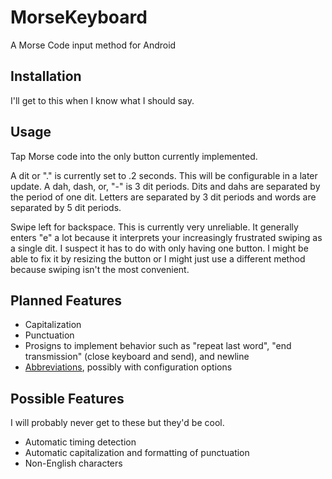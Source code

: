 # MorseKeyboard
A Morse Code input method for Android
## Installation
I'll get to this when I know what I should say.
## Usage
Tap Morse code into the only button currently implemented.

A dit or "." is currently set to .2 seconds. This will be configurable in a later update. A dah, dash, or, "-" is 3 dit periods. Dits and dahs are separated by the period of one dit. Letters are separated by 3 dit periods and words are separated by 5 dit periods.

Swipe left for backspace. This is currently very unreliable. It generally enters "e" a lot because it interprets your increasingly frustrated swiping as a single dit. I suspect it has to do with only having one button. I might be able to fix it by resizing the button or I might just use a different method because swiping isn't the most convenient.
## Planned Features
- Capitalization
- Punctuation
- Prosigns to implement behavior such as "repeat last word", "end transmission" (close keyboard and send), and newline
- [Abbreviations](en.wikipedia.org/wiki/Morse_code_abbreviations), possibly with configuration options
## Possible Features
I will probably never get to these but they'd be cool.
- Automatic timing detection
- Automatic capitalization and formatting of punctuation
- Non-English characters

